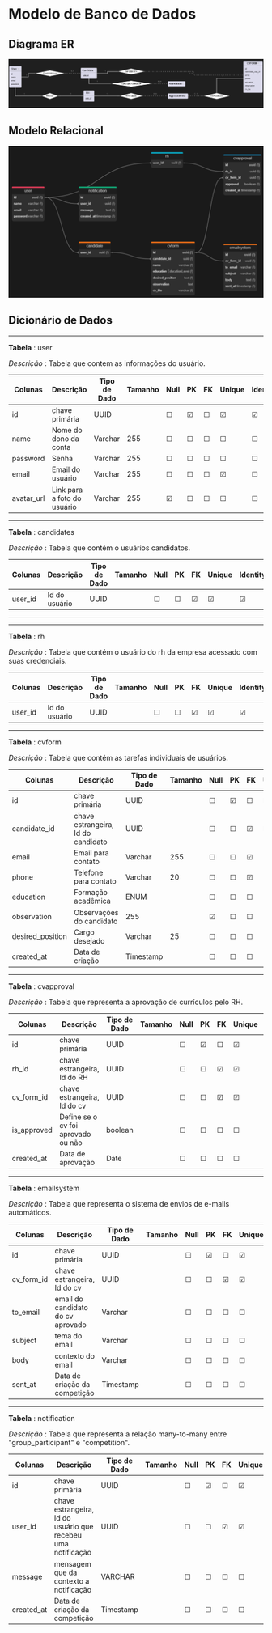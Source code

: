 # Modelo de Banco de Dados

## Diagrama ER

![er-diagram](./images/er-diagram.png)

## Modelo Relacional

![relational-diagram](./images/relational-diagram.png)

## Dicionário de Dados

--- 
**Tabela** : user

*Descrição* : Tabela que contem as informações do usuário.


| Colunas | Descrição | Tipo de Dado | Tamanho | Null | PK | FK | Unique | Identity | Default |
| ------- | --------- | ------------ | ------- | ---- | -- | -- | ------ | -------- | ------- |
| id | chave primária | UUID |  | &#9744;  | &#9745; | &#9744; | &#9745; | &#9745; |  |  | 
| name | Nome do dono da conta | Varchar | 255 | &#9744;  | &#9744; | &#9744; | &#9744; | &#9744; |  | 
| password | Senha | Varchar | 255 | &#9744;  | &#9744; | &#9744; | &#9744; | &#9744; |  |  | 
| email | Email do usuário | Varchar | 255 | &#9744;  | &#9744; | &#9744; | &#9745; | &#9744; |  |   
| avatar_url | Link para a foto do usuário | Varchar | 255 | &#9745;  | &#9744; | &#9744; | &#9744; | &#9744; |  |  
 

--- 
**Tabela** : candidates

*Descrição* : Tabela que contém o usuários candidatos.

| Colunas | Descrição | Tipo de Dado | Tamanho | Null | PK | FK | Unique | Identity | Default | 
| ------- | --------- | ------------ | ------- | ---- | -- | -- | ------ | -------- | ------- |
| user_id | Id do usuário | UUID |  | &#9744;  | &#9744; | &#9745; | &#9745; | &#9745; |  |  | 

--- 

--- 
**Tabela** : rh

*Descrição* : Tabela que contém o usuário do rh da empresa acessado com suas credenciais.

| Colunas | Descrição | Tipo de Dado | Tamanho | Null | PK | FK | Unique | Identity | Default |  
| ------- | --------- | ------------ | ------- | ---- | -- | -- | ------ | -------- | ------- |
| user_id | Id do usuário | UUID |  | &#9744;  | &#9744; | &#9745; | &#9745; | &#9745; |  |  | 

--- 
**Tabela** : cvform

*Descrição* : Tabela que contém as tarefas individuais de usuários.

| Colunas | Descrição | Tipo de Dado | Tamanho | Null | PK | FK | Unique | Identity | Default |
| ------- | --------- | ------------ | ------- | ---- | -- | -- | ------ | -------- | ------- |
| id | chave primária | UUID |  | &#9744;  | &#9745; | &#9744; | &#9745; | &#9745; |  |  | 
| candidate_id | chave estrangeira, Id do candidato | UUID |  | &#9744;  | &#9744; | &#9745; | &#9745; | &#9744; |  | 
| email | Email para contato | Varchar | 255 | &#9744;  | &#9744; | &#9745; | &#9744; | &#9744; |  |  
| phone | Telefone para contato | Varchar | 20 | &#9744;  | &#9744; | &#9745; | &#9744; | &#9744; |  | 
| education | Formação acadêmica | ENUM |  | &#9744;  | &#9744; | &#9744; | &#9744; | &#9744; |  | 
| observation | Observações do candidato | 255 |  | &#9745;  | &#9744; | &#9744; | &#9744; | &#9744; |  | 
| desired_position | Cargo desejado | Varchar | 25 | &#9744;  | &#9744; | &#9744; | &#9744; | &#9744; |  | 
| created_at | Data de criação | Timestamp | | &#9744;  | &#9744; | &#9744; | &#9744; | &#9744; | `now()` |  

--- 
**Tabela** : cvapproval

*Descrição* : Tabela que representa a aprovação de currículos pelo RH.

| Colunas | Descrição | Tipo de Dado | Tamanho | Null | PK | FK | Unique | Identity | Default | 
| ------- | --------- | ------------ | ------- | ---- | -- | -- | ------ | -------- | ------- | 
| id | chave primária | UUID |  | &#9744;  | &#9745; | &#9744; | &#9745; | &#9744; |  |  | 
| rh_id | chave estrangeira, Id do RH | UUID |  | &#9744;  | &#9744; | &#9745; | &#9745; | &#9744; |  |  | 
| cv_form_id | chave estrangeira, Id do cv | UUID |  | &#9744;  | &#9744; | &#9745; | &#9745; | &#9744; |  |  | 
| is_approved | Define se o cv foi aprovado ou não | boolean | | &#9744;  | &#9744; | &#9744; | &#9744; | &#9744; | false |  
| created_at | Data de aprovação | Date |  | &#9744;  | &#9744; | &#9744; | &#9744; | &#9744; | now() | 

---

**Tabela** : emailsystem

*Descrição* : Tabela que representa o sistema de envios de e-mails automáticos.

| Colunas | Descrição | Tipo de Dado | Tamanho | Null | PK | FK | Unique | Identity | Default | 
| ------- | --------- | ------------ | ------- | ---- | -- | -- | ------ | -------- | ------- | 
| id | chave primária | UUID |  | &#9744;  | &#9745; | &#9744; | &#9745; | &#9745; |  |  | 
| cv_form_id | chave estrangeira, Id do cv | UUID |  | &#9744;  | &#9744; | &#9745; | &#9745; | &#9744; |  |  | 
| to_email | email do candidato do cv aprovado | Varchar | | &#9744;  | &#9744; | &#9744; | &#9744; | &#9744; |  | 
| subject | tema do email | Varchar | | &#9744;  | &#9744; | &#9744; | &#9744; | &#9744; |  | 
| body | contexto do email | Varchar | | &#9744;  | &#9744; | &#9744; | &#9744; | &#9744; |  | 
| sent_at | Data de criação da competição | Timestamp |  | &#9744;  | &#9744; | &#9744; | &#9744; | &#9744; | now() |  

---

**Tabela** : notification

*Descrição* : Tabela que representa a relação many-to-many entre "group_participant" e "competition".

| Colunas | Descrição | Tipo de Dado | Tamanho | Null | PK | FK | Unique | Identity | Default | 
| ------- | --------- | ------------ | ------- | ---- | -- | -- | ------ | -------- | ------- | 
| id | chave primária | UUID |  | &#9744;  | &#9745; | &#9744; | &#9745; | &#9744; |  |  | 
| user_id | chave estrangeira, Id do usuário que recebeu uma notificação | UUID |  | &#9744;  | &#9744; | &#9745; | &#9745; | &#9744; |  |  |  
| message | mensagem que da contexto a notificação | VARCHAR |  | &#9744;  | &#9744; | &#9744; | &#9744; | &#9744; | 0 |  
| created_at | Data de criação da competição | Timestamp |  | &#9744;  | &#9744; | &#9744; | &#9744; | &#9744; | now() |  
